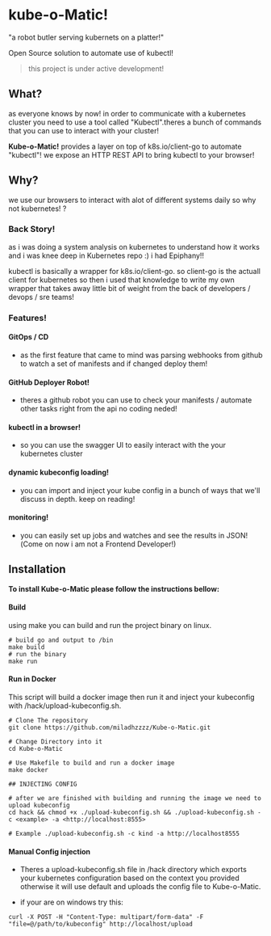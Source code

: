 # kube-o-Matic!

"a robot butler serving kubernets on a platter!"

Open Source solution to automate use of kubectl!

> this project is under active development!

## What?
as everyone knows by now! in order to communicate with a kubernetes cluster you need to use a tool called "Kubectl".theres a bunch of commands that you can use to interact with your cluster!

**Kube-o-Matic!** provides a layer on top of k8s.io/client-go to automate "kubectl"!
we expose an HTTP REST API to bring kubectl to your browser!


## Why?
we use our browsers to interact with alot of different systems daily so why not kubernetes! ?

### Back Story!
as i was doing a system analysis on kubernetes to understand how it works and i was knee deep in Kubernetes repo :) i had Epiphany!!

kubectl is basically a wrapper for k8s.io/client-go. so client-go is the actuall client for kubernetes so then i used that knowledge to write my own wrapper that takes away little bit of weight from the back of developers / devops / sre teams!

### Features!

#### GitOps / CD
- as the first feature that came to mind was parsing webhooks from github to watch a set of manifests and if changed deploy them!

#### GitHub Deployer Robot!
- theres a github robot you can use to check your manifests / automate other tasks right from the api no coding neded!

#### kubectl in a browser!
- so you can use the swagger UI to easily interact with the your kubernetes cluster

#### dynamic kubeconfig loading!
- you can import and inject your kube config in a bunch of ways that we'll discuss in depth. keep on reading!

#### monitoring!
- you can easily set up jobs and watches and see the results in JSON!(Come on now i am not a Frontend Developer!)

## Installation

**To install Kube-o-Matic please follow the instructions bellow:**

#### Build
using make you can build and run the project binary on linux.
```shell
# build go and output to /bin
make build
# run the binary
make run
```

#### Run in Docker

This script will build a docker image then run it and inject your kubeconfig with /hack/upload-kubeconfig.sh.

```shell
# Clone The repository
git clone https://github.com/miladhzzzz/Kube-o-Matic.git

# Change Directory into it
cd Kube-o-Matic

# Use Makefile to build and run a docker image
make docker

## INJECTING CONFIG

# after we are finished with building and running the image we need to upload kubeconfig
cd hack && chmod +x ./upload-kubeconfig.sh && ./upload-kubeconfig.sh -c <example> -a <http://localhost:8555>

# Example ./upload-kubeconfig.sh -c kind -a http://localhost8555

```

#### Manual Config injection

- Theres a upload-kubeconfig.sh file in /hack directory which exports your kubernetes configuration based on the context you provided otherwise it will use default and uploads the config file to Kube-o-Matic.

- if your are on windows try this:
```shell
curl -X POST -H "Content-Type: multipart/form-data" -F "file=@/path/to/kubeconfig" http://localhost/upload
```